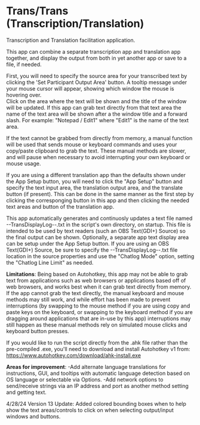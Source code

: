 # Trans/Trans (Transcription/Translation)
Transcription and Translation facilitation application.

This app can combine a separate transcription app and translation app together, and display the output from both in yet another app or save to a file, if needed.

First, you will need to specify the source area for your transcribed text by clicking the 'Set Participant Output Area' button.
A tooltip message under your mouse cursor will appear, showing which window the mouse is hovering over.  
Click on the area where the text will be shown and the title of the window will be updated. If this app can grab text directly from that text area the name of the text area will be shown after a the window title and a forward slash. 
For example: "Notepad / Edit1" where "Edit1" is the name of the text area.

If the text cannot be grabbed from directly from memory, a manual function will be used that sends mouse or keyboard commands and uses your copy/paste clipboard to grab the text. These manual methods are slower, and will pause when necessary to avoid interrupting your own keyboard or mouse usage.

If you are using a different translation app than the defaults shown under the App Setup button, you will need to click the "App Setup" button and specify the text input area, the translation output area, and the translate button (if present).
This can be done in the same manner as the first step by clicking the corresponging button in this app and then clicking the needed text areas and button of the translation app.

This app automatically generates and continuosly updates a text file named --TransDisplayLog--.txt in the script's own directory, on startup.  This file is intended to be used by text readers (such an OBS Text(GDI+) Source) so the final output can be shown.  Optionally, a separate app text display area can be setup under the App Setup button.  If you are using an OBS Text(GDI+) Source, be sure to specify the --TransDisplayLog--.txt file location in the source properties and use the "Chatlog Mode" option, setting the "Chatlog Line Limit" as needed.

**Limitations**:
Being based on Autohotkey, this app may not be able to grab text from applications such as web browsers or applications based off of web browsers, and works best when it can grab text directly from memory.  If the app cannot grab the text directly, the manual keyboard and mouse methods may still work, and while effort has been made to prevent interruptions (by swapping to the mouse method if you are using copy and paste keys on the keyboard, or swapping to the keyboard method if you are dragging around applications that are in-use by this app) interruptions may still happen as these manual methods rely on simulated mouse clicks and keyboard button presses.

If you would like to run the script directly from the .ahk file rather than the pre-compiled .exe, you'll need to download and install Autohotkey v1 from: https://www.autohotkey.com/download/ahk-install.exe

**Areas for improvement**:
-Add alternate language translations for instructions, GUI, and tooltips with automatic language detection based on OS language or selectable via Options.
-Add network options to send/receive strings via an IP address and port as another method setting and getting text.

4/28/24 Version 13 Update: Added colored bounding boxes when to help show the text areas/controls to click on when selecting output/input windows and buttons.

